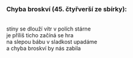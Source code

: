 ### Chyba broskví (45. čtyřverší ze sbírky):<br/>
<br/>
stíny se dlouží vítr v polích stárne<br/>
je příliš ticho začíná se hra<br/>
na slepou bábu v sladkost upadáme<br/>
a chyba broskví by nás zabila<br/> 
